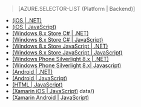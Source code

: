 > [AZURE.SELECTOR-LIST (Platform | Backend)]
- [(iOS | .NET)](/zh-cn/documentation/articles/mobile-services-dotnet-backend-ios-authorize-users-in-scripts/)
- [(iOS | JavaScript)](/zh-cn/documentation/articles/mobile-services-ios-authorize-users-in-scripts/)
- [(Windows 8.x Store C# | .NET)](/zh-cn/documentation/articles/mobile-services-dotnet-backend-windows-store-dotnet-authorize-users-in-scripts/)
- [(Windows 8.x Store C# | JavaScript)](/zh-cn/documentation/articles/mobile-services-windows-store-dotnet-authorize-users-in-scripts/)
- [(Windows 8.x Store JavaScript | .NET)](/zh-cn/documentation/articles/mobile-services-dotnet-backend-windows-store-javascript-authorize-users-in-scripts/)
- [(Windows 8.x Store JavaScript | JavaScript)](/zh-cn/documentation/articles/mobile-services-windows-store-javascript-authorize-users-in-scripts/)
- [(Windows Phone Silverlight 8.x | .NET)](/zh-cn/documentation/articles/mobile-services-dotnet-backend-windows-phone-authorize-users-in-scripts/)
- [(Windows Phone Silverlight 8.x| Javascript)](/zh-cn/documentation/articles/mobile-services-windows-phone-authorize-users-in-scripts/)
- [(Android | .NET)](/zh-cn/documentation/articles/mobile-services-dotnet-backend-android-authorize-users-in-scripts.md)
- [(Android | JavaScript)](/zh-cn/documentation/articles/mobile-services-android-authorize-users-in-scripts/)
- [(HTML | JavaScript)](/zh-cn/documentation/articles/mobile-services-html-authorize-users-in-scripts/)
- [(Xamarin iOS | JavaScript)](/zh-cn/documentation/articles/partner-xamarin-mobile-services-ios-authorize-users-in-scripts/)
data/)
- [(Xamarin Android | JavaScript)](/zh-cn/documentation/articles/partner-xamarin-mobile-services-android-authorize-users-in-scripts/)

<!---HONumber=74-->